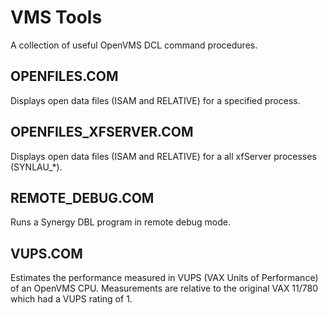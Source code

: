 # VMS Tools

A collection of useful OpenVMS DCL command procedures.

## OPENFILES.COM
Displays open data files (ISAM and RELATIVE) for a specified process.

## OPENFILES_XFSERVER.COM
Displays open data files (ISAM and RELATIVE) for a all xfServer processes (SYNLAU_*).

## REMOTE_DEBUG.COM
Runs a Synergy DBL program in remote debug mode.

## VUPS.COM
Estimates the performance measured in VUPS (VAX Units of Performance) of an OpenVMS CPU. Measurements are relative to the original VAX 11/780 which had a VUPS rating of 1.
